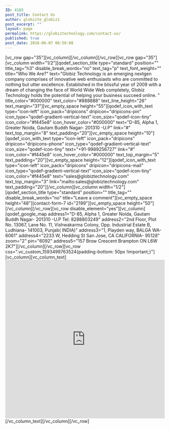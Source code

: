 ```yaml
---
ID: 4165
post_title: Contact Us
author: globizte_globiz1
post_excerpt: ""
layout: page
permalink: https://globiztechnology.com/contact-us/
published: true
post_date: 2018-06-07 06:50:08
---
```

<p>[vc_row gap="35"][vc_column][/vc_column][/vc_row][vc_row gap="35"][vc_column width="1/2"][qodef_section_title type="standard" position="" title_tag="h3" disable_break_words="no" text_tag="p" text_font_weight="" title="Who We Are?" text="Globiz Technology is an emerging nextgen company comprises of innovative web enthusiasts who are committed to nothing but utter excellence. Established in the blissful year of 2009 with a dream of changing the face of World Wide Web completely, Globiz Technology holds the potential of helping your business succeed online. " title_color="#000000" text_color="#888888" text_line_height="26" text_margin="31"][vc_empty_space height="55"][qodef_icon_with_text type="icon-left" icon_pack="dripicons" dripicon="dripicons-pin" icon_type="qodef-gradient-vertical-text" icon_size="qodef-icon-tiny" icon_color="#f445e8" icon_hover_color="#000000" text="D-85, Alpha 1, Greater Noida, Gautam Buddh Nagar- 201310 -U.P" link="#" text_top_margin="8" text_padding="20"][vc_empty_space height="10"][qodef_icon_with_text type="icon-left" icon_pack="dripicons" dripicon="dripicons-phone" icon_type="qodef-gradient-vertical-text" icon_size="qodef-icon-tiny" text="+91-9989256727" link="#" icon_color="#f445e8" icon_hover_color="#000000" text_top_margin="5" text_padding="20"][vc_empty_space height="12"][qodef_icon_with_text type="icon-left" icon_pack="dripicons" dripicon="dripicons-mail" icon_type="qodef-gradient-vertical-text" icon_size="qodef-icon-tiny" icon_color="#f445e8" text="sales@globiztechnology.com" text_top_margin="3" link="mailto:sales@globiztechnology.com" text_padding="20"][/vc_column][vc_column width="1/2"][qodef_section_title type="standard" position="" title_tag="" disable_break_words="no" title="Leave a comment"][vc_empty_space height="48"][contact-form-7 id="2199"][vc_empty_space height="50"][/vc_column][/vc_row][vc_row disable_element="yes"][vc_column][qodef_google_map address1="D-85, Alpha 1, Greater Noida, Gautam Buddh Nagar- 201310 -U.P Tel: 8288803249" address2="2nd Floor, Plot No. 13067, Lane No. 11, Vishwakarma Colony, Opp. Industrial Estate B, Ludhiana- 141003, Punjab( INDIA)" address3="1, Playden way, BALGA WA- 6061" address4="2233 W, Hedding St San Jose, CA CALIFORNIA- 95128" zoom="2" pin="6092" address5="157 Brow Crescent Brampton ON L6W 2K7"][/vc_column][/vc_row][vc_row css=".vc_custom_1593499763524{padding-bottom: 50px !important;}"][vc_column][vc_column_text]<iframe style="border: 0;" tabindex="0" src="https://www.google.com/maps/embed?pb=!1m16!1m12!1m3!1d33366.71318647973!2d77.5072879080953!3d28.47220694487077!2m3!1f0!2f0!3f0!3m2!1i1024!2i768!4f13.1!2m1!1sD-85%2C%20Alpha%201%2C%20Greater%20Noida%2C%20Gautam%20Buddh%20Nagar-%20201310%20-U.P!5e0!3m2!1sen!2sin!4v1593499507801!5m2!1sen!2sin" width="100%" height="500" frameborder="0" allowfullscreen="allowfullscreen" aria-hidden="false"></iframe>[/vc_column_text][/vc_column][/vc_row]</p>